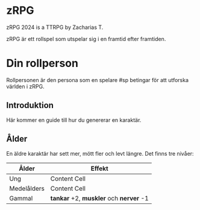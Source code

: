 # zRPG
zRPG 2024 is a TTRPG by Zacharias T.

zRPG är ett rollspel som utspelar sig i en framtid efter framtiden.
# Din rollperson
Rollpersonen är den persona som en spelare #sp betingar för att utforska världen i zRPG.
## Introduktion
Här kommer en guide till hur du genererar en karaktär.
## Ålder
En äldre karaktär har sett mer, mött fler och levt längre. Det finns tre nivåer:

| **Ålder**  | **Effekt** |
| ------------- | ------------- |
| Ung  | Content Cell  |
| Medelålders  | Content Cell  |
| Gammal  | **tankar** +2, **muskler** och **nerver** -1  |

[//]: # (This is a comment.)
